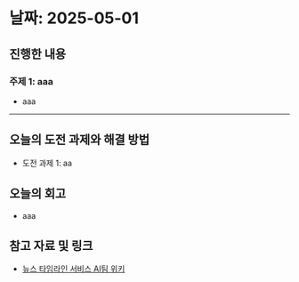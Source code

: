 # 날짜: 2025-05-01

## 진행한 내용
### 주제 1: aaa
- aaa

---

## 오늘의 도전 과제와 해결 방법
- 도전 과제 1: aa

## 오늘의 회고
- aaa
  
## 참고 자료 및 링크
- [뉴스 타임라인 서비스 AI팀 위키](https://github.com/100-hours-a-week/18-team-timeline-wiki/wiki/AI-Wiki)
